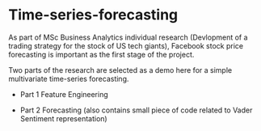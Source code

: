 # Time-series-forecasting
As part of MSc Business Analytics individual research (Devlopment of a trading strategy for the stock of US tech giants),
Facebook stock price forecasting is important as the first stage of the project. 

Two parts of the research are selected as a demo here for a simple multivariate time-series forecasting. 

* Part 1 Feature Engineering 

* Part 2 Forecasting (also contains small piece of code related to Vader Sentiment representation)
